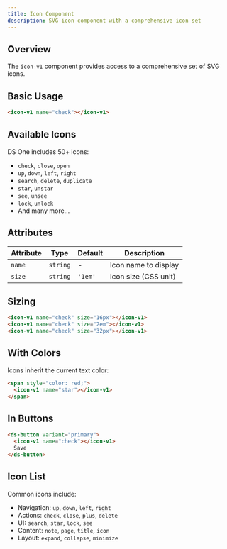 ```yaml
---
title: Icon Component
description: SVG icon component with a comprehensive icon set
---
```


## Overview

The `icon-v1` component provides access to a comprehensive set of SVG icons.

## Basic Usage

```html
<icon-v1 name="check"></icon-v1>
```

## Available Icons

DS One includes 50+ icons:

- `check`, `close`, `open`
- `up`, `down`, `left`, `right`
- `search`, `delete`, `duplicate`
- `star`, `unstar`
- `see`, `unsee`
- `lock`, `unlock`
- And many more...

## Attributes

| Attribute | Type     | Default | Description          |
| --------- | -------- | ------- | -------------------- |
| `name`    | `string` | -       | Icon name to display |
| `size`    | `string` | `'1em'` | Icon size (CSS unit) |

## Sizing

```html
<icon-v1 name="check" size="16px"></icon-v1>
<icon-v1 name="check" size="2em"></icon-v1>
<icon-v1 name="check" size="32px"></icon-v1>
```

## With Colors

Icons inherit the current text color:

```html
<span style="color: red;">
  <icon-v1 name="star"></icon-v1>
</span>
```

## In Buttons

```html
<ds-button variant="primary">
  <icon-v1 name="check"></icon-v1>
  Save
</ds-button>
```

## Icon List

Common icons include:

- Navigation: `up`, `down`, `left`, `right`
- Actions: `check`, `close`, `plus`, `delete`
- UI: `search`, `star`, `lock`, `see`
- Content: `note`, `page`, `title`, `icon`
- Layout: `expand`, `collapse`, `minimize`
